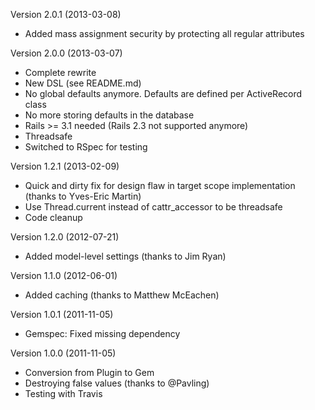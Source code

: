 Version 2.0.1 (2013-03-08)

- Added mass assignment security by protecting all regular attributes


Version 2.0.0 (2013-03-07)

- Complete rewrite
- New DSL (see README.md)
- No global defaults anymore. Defaults are defined per ActiveRecord class
- No more storing defaults in the database
- Rails >= 3.1 needed (Rails 2.3 not supported anymore)
- Threadsafe
- Switched to RSpec for testing


Version 1.2.1 (2013-02-09)

- Quick and dirty fix for design flaw in target scope implementation (thanks to Yves-Eric Martin)
- Use Thread.current instead of cattr_accessor to be threadsafe
- Code cleanup


Version 1.2.0 (2012-07-21)

- Added model-level settings (thanks to Jim Ryan)


Version 1.1.0 (2012-06-01)

- Added caching (thanks to Matthew McEachen)


Version 1.0.1 (2011-11-05)

- Gemspec: Fixed missing dependency


Version 1.0.0 (2011-11-05)

- Conversion from Plugin to Gem
- Destroying false values (thanks to @Pavling)
- Testing with Travis
